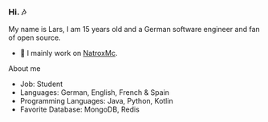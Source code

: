 ### Hi. 🎶
My name is Lars, I am 15 years old and a German software engineer and fan of open source.

- 🔭 I mainly work on [NatroxMc](https://github.com/NatroxMC).

About me

- Job: Student
- Languages: German, English, French & Spain
- Programming Languages: Java, Python, Kotlin
- Favorite Database: MongoDB, Redis
